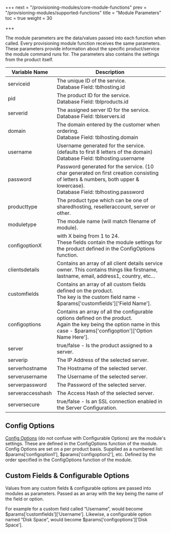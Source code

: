 +++
next = "/provisioning-modules/core-module-functions"
prev = "/provisioning-modules/supported-functions"
title = "Module Parameters"
toc = true
weight = 30

+++

The module parameters are the data/values passed into each function when called.
Every provisioning module function receives the same parameters.
These parameters provide information about the specific product/service the module command runs for.
The parameters also contains the settings from the product itself.

| Variable Name | Description |
|---|---|
| serviceid | The unique ID of the service.<br />Database Field: tblhosting.id
| pid | The product ID for the service.<br />Database Field: tblproducts.id | 
| serverid | The assigned server ID for the service.<br />Database Field: tblservers.id | 
| domain | The domain entered by the customer when ordering.<br />Database Field: tblhosting.domain | 
| username | Username generated for the service. (defaults to first 8 letters of the domain)<br />Database Field: tblhosting.username | 
| password | Password generated for the service. (10 char generated on first creation consisting of letters & numbers, both upper & lowercase).  <br />Database Field: tblhosting.password | 
| producttype | The product type which can be one of sharedhosting, reselleraccount, server or other. | 
| moduletype | The module name (will match filename of module). | 
| configoptionX | with X being from 1 to 24. <br />These fields contain the module settings for the product defined in the ConfigOptions function. | 
| clientsdetails | Contains an array of all client details service owner. This contains things like firstname, lastname, email, address1, country, etc… | 
| customfields | Contains an array of all custom fields defined on the product.  <br />The key is the custom field name - $params\['customfields']\['Field Name']. | 
| configoptions | Contains an array of all the configurable options defined on the product.  <br />Again the key being the option name in this case - $params\['configoption']\['Option Name Here']. | 
| server | true/false - Is the product assigned to a server. | 
| serverip | The IP Address of the selected server. | 
| serverhostname | The Hostname of the selected server. | 
| serverusername | The Username of the selected server. | 
| serverpassword | The Password of the selected server. | 
| serveraccesshash | The Access Hash of the selected server. | 
| serversecure | true/false - Is an SSL connection enabled in the Server Configuration. | 

## Config Options <a id="config-options"></a>

[Config Options][product-config-options] (do not confuse with Configurable Options) are the module's settings.
These are defined in the ConfigOptions function of the module.
Config Options are set on a per product basis.
Supplied as a numbered list: $params\[‘configoption1’], $params\[‘configoption2’], etc.
Defined by the order specified in the ConfigOptions function of the module.

## Custom Fields & Configurable Options <a id="custom-fields-configurable-options"></a>

Values from any custom fields & configurable options are passed into modules as parameters.
Passed as an array with the key being the name of the field or option.

For example for a custom field called “Username”, would become $params\[‘customfields’]\[‘Username’].
Likewise, a configurable option named “Disk Space”, would become $params\[‘configoptions’]\[‘Disk Space’].


[product-config-options]: /provisioning-modules/getting-started#product-configuration-options "Product Configuration Options"
